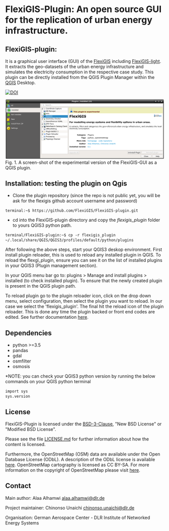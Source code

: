 # FlexiGIS-Plugin: An open source GUI for the replication of urban energy infrastructure.


## FlexiGIS-plugin: 

It is a graphical user interface (GUI) of the [FlexiGIS](https://github.com/FlexiGIS) including [FlexiGIS-light](https://github.com/FlexiGIS/FlexiGIS_light). It extracts the geo-datasets of the urban energy infrastructure and simulates the electricity consumption in the respective case study. This plugin can be directly installed from the QGIS Plugin Manager within the [QGIS](https://www.qgis.org/en/site/) Desktop.

[![DOI](https://zenodo.org/badge/DOI/10.5281/zenodo.4497218.svg)](https://doi.org/10.5281/zenodo.4497218)

![FlexiGIS Simulated Energy_requirements](flexigis_plugin/help/source/image1.png)
Fig. 1. A screen-shot of the experimental version of the FlexiGIS-GUI as a QGIS plugin.

## Installation: testing the plugin on Qgis

- Clone the plugin repository (since the repo is not public yet, you will be ask for the flexigis github account username and password)

```console
terminal:~$ https://github.com/FlexiGIS/FlexiGIS-plugin.git
```

- cd into the FlexiGIS-plugin directory and copy the  *flexigis_plugin* folder to yours QGIS3 python path.

``` 
terminal/FlexiGIS-plugin:~$ cp -r flexigis_plugin ~/.local/share/QGIS/QGIS3/profiles/default/python/plugins
```

After following the above steps, start your QGIS3 deskop environment. First install plugin reloader, this is used to reload any installed plugin in QGIS. To reload the flexgi_plugin, ensure you can see it on the list of installed plugins in your QGIS3 (Plugin management section).

In your QGIS menu bar go to: plugins > Manage and install plugins > installed (to check installed plugin). To ensure that the newly created plugin is present in the QGIS plugin path.

To reload plugin go to the plugin reloader icon, click on the drop down menu, select configuration, then select the plugin you want to reload. In our case we select the 'flexigis_plugin'. The final hit the reload icon of the plugin reloader. This is done any time the plugin backed or front end codes are edited. See further documentation [here](https://github.com/FlexiGIS/FlexiGIS-plugin/blob/master/flexigis_plugin/help/source/index.rst).

## Dependencies

- python >=3.5
- pandas
- gdal 
- osmfilter
- osmosis

*NOTE: you can check your QGIS3 python version by running the below commands on your QGIS python terminal

````
import sys
sys.version
````

## License

FlexiGIS-Plugin is licensed under the [BSD-3-Clause](https://opensource.org/licenses/BSD-3-Clause), "New BSD License" or "Modified BSD License".

Please see the file [LICENSE.md](LICENSE.md) for further information about how the content is licensed.

Furthermore, the OpenStreetMap (OSM) data are available under the Open Database License (ODbL). A description of the ODbL license is available [here](http://opendatacommons.org/licenses/odbl). OpenStreetMap cartography is licensed as CC BY-SA. For more information on the copyright of OpenStreetMap please visit [here](http://www.openstreetmap.org/copyright).

## Contact

Main author: Alaa Alhamwi alaa.alhamwi@dlr.de

Project maintainer: Chinonso Unaichi chinonso.unaichi@dlr.de

Organisation: German Aerospace Center - DLR Institute of Networked Energy Systems
